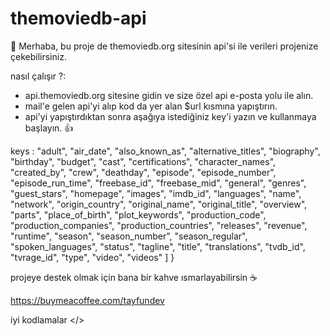 # themoviedb-api
👋 Merhaba, bu proje de themoviedb.org sitesinin api'si ile verileri projenize çekebilirsiniz.

nasıl çalışır ?:
- api.themoviedb.org sitesine gidin ve size özel api e-posta yolu ile alın.
- mail'e gelen api'yi alıp kod da yer alan $url kısmına yapıştırın.
- api'yi yapıştırdıktan sonra aşağıya istediğiniz key'i yazın ve kullanmaya başlayın. 👍

keys :
    "adult",
    "air_date",
    "also_known_as",
    "alternative_titles",
    "biography",
    "birthday",
    "budget",
    "cast",
    "certifications",
    "character_names",
    "created_by",
    "crew",
    "deathday",
    "episode",
    "episode_number",
    "episode_run_time",
    "freebase_id",
    "freebase_mid",
    "general",
    "genres",
    "guest_stars",
    "homepage",
    "images",
    "imdb_id",
    "languages",
    "name",
    "network",
    "origin_country",
    "original_name",
    "original_title",
    "overview",
    "parts",
    "place_of_birth",
    "plot_keywords",
    "production_code",
    "production_companies",
    "production_countries",
    "releases",
    "revenue",
    "runtime",
    "season",
    "season_number",
    "season_regular",
    "spoken_languages",
    "status",
    "tagline",
    "title",
    "translations",
    "tvdb_id",
    "tvrage_id",
    "type",
    "video",
    "videos"
  ]
}

projeye destek olmak için bana bir kahve ısmarlayabilirsin ☕️

https://buymeacoffee.com/tayfundev

iyi kodlamalar </>
